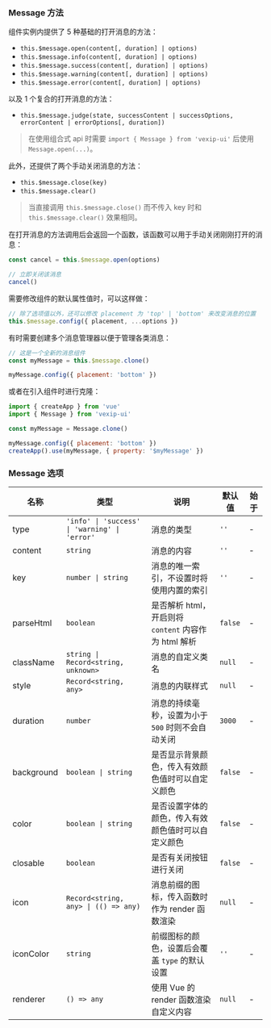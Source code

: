 ### Message 方法

组件实例内提供了 5 种基础的打开消息的方法：

- `this.$message.open(content[, duration] | options)`
- `this.$message.info(content[, duration] | options)`
- `this.$message.success(content[, duration] | options)`
- `this.$message.warning(content[, duration] | options)`
- `this.$message.error(content[, duration] | options)`

以及 1 个复合的打开消息的方法：

- `this.$message.judge(state, successContent | successOptions, errorContent | errorOptions[, duration])`

> 在使用组合式 api 时需要 `import { Message } from 'vexip-ui'` 后使用 `Message.open(...)`。

此外，还提供了两个手动关闭消息的方法：

- `this.$message.close(key)`
- `this.$message.clear()`

> 当直接调用 `this.$message.close()` 而不传入 key 时和 `this.$message.clear()` 效果相同。

在打开消息的方法调用后会返回一个函数，该函数可以用于手动关闭刚刚打开的消息：

```js
const cancel = this.$message.open(options)

// 立即关闭该消息
cancel()
```

需要修改组件的默认属性值时，可以这样做：

```js
// 除了选项值以外，还可以修改 placement 为 'top' | 'bottom' 来改变消息的位置
this.$message.config({ placement, ...options })
```

有时需要创建多个消息管理器以便于管理各类消息：

```js
// 这是一个全新的消息组件
const myMessage = this.$message.clone()

myMessage.config({ placement: 'bottom' })
```

或者在引入组件时进行克隆：

```js
import { createApp } from 'vue'
import { Message } from 'vexip-ui'

const myMessage = Message.clone()

myMessage.config({ placement: 'bottom' })
createApp().use(myMessage, { property: '$myMessage' })
```

### Message 选项

| 名称       | 类型                                          | 说明                                                 | 默认值  | 始于 |
| ---------- | --------------------------------------------- | ---------------------------------------------------- | ------- | ---- |
| type       | `'info' \| 'success' \| 'warning' \| 'error'` | 消息的类型                                           | `''`    | -    |
| content    | `string`                                      | 消息的内容                                           | `''`    | -    |
| key        | `number \| string`                            | 消息的唯一索引，不设置时将使用内置的索引             | `''`    | -    |
| parseHtml  | `boolean`                                     | 是否解析 html，开启则将 `content` 内容作为 html 解析 | `false` | -    |
| className  | `string \| Record<string, unknown>`           | 消息的自定义类名                                     | `null`  | -    |
| style      | `Record<string, any>`                         | 消息的内联样式                                       | `null`  | -    |
| duration   | `number`                                      | 消息的持续毫秒，设置为小于 `500` 时则不会自动关闭    | `3000`  | -    |
| background | `boolean \| string`                           | 是否显示背景颜色，传入有效颜色值时可以自定义颜色     | `false` | -    |
| color      | `boolean \| string`                           | 是否设置字体的颜色，传入有效颜色值时可以自定义颜色   | `false` | -    |
| closable   | `boolean`                                     | 是否有关闭按钮进行关闭                               | `false` | -    |
| icon       | `Record<string, any> \| (() => any)`          | 消息前缀的图标，传入函数时作为 render 函数渲染       | `null`  | -    |
| iconColor  | `string`                                      | 前缀图标的颜色，设置后会覆盖 `type` 的默认设置       | `''`    | -    |
| renderer   | `() => any`                                   | 使用 Vue 的 render 函数渲染自定义内容                | `null`  | -    |
